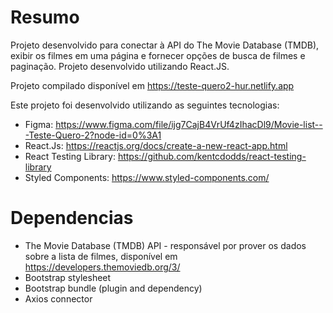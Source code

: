 # Resumo

Projeto desenvolvido para conectar à API do The Movie Database (TMDB), exibir os filmes em uma página e fornecer opções de busca de filmes e paginação.
Projeto desenvolvido utilizando React.JS.

Projeto compilado disponível em https://teste-quero2-hur.netlify.app

Este projeto foi desenvolvido utilizando as seguintes tecnologias:

* Figma: https://www.figma.com/file/ijg7CajB4VrUf4zIhacDl9/Movie-list---Teste-Quero-2?node-id=0%3A1
* React.Js: https://reactjs.org/docs/create-a-new-react-app.html
* React Testing Library: https://github.com/kentcdodds/react-testing-library
* Styled Components: https://www.styled-components.com/

# Dependencias

* The Movie Database (TMDB) API - responsável por prover os dados sobre a lista de filmes, disponível em https://developers.themoviedb.org/3/
* Bootstrap stylesheet
* Bootstrap bundle (plugin and dependency)
* Axios connector
